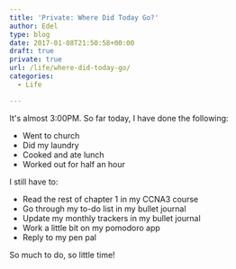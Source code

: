 ```yaml
---
title: 'Private: Where Did Today Go?'
author: Edel
type: blog
date: 2017-01-08T21:50:58+00:00
draft: true
private: true
url: /life/where-did-today-go/
categories:
  - Life

---
```

It's almost 3:00PM. So far today, I have done the following:

  * Went to church
  * Did my laundry
  * Cooked and ate lunch
  * Worked out for half an hour

I still have to:

  * Read the rest of chapter 1 in my CCNA3 course
  * Go through my to-do list in my bullet journal
  * Update my monthly trackers in my bullet journal
  * Work a little bit on my pomodoro app
  * Reply to my pen pal

So much to do, so little time!